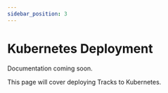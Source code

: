 ```yaml
---
sidebar_position: 3
---
```


# Kubernetes Deployment

Documentation coming soon.

This page will cover deploying Tracks to Kubernetes.

